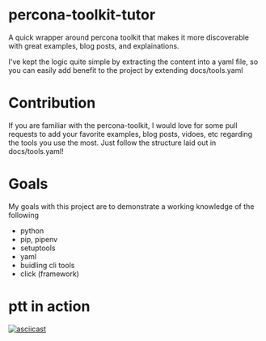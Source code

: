 # percona-toolkit-tutor
A quick wrapper around percona toolkit that makes it more discoverable with great examples, blog posts, and explainations.

I've kept the logic quite simple by extracting the content into a yaml file, so you can easily add benefit to the project by extending docs/tools.yaml

# Contribution
If you are familiar with the percona-toolkit, I would love for some pull requests to add your favorite examples, blog posts, vidoes, etc regarding the tools you use the most. Just follow the structure laid out in docs/tools.yaml!

# Goals
My goals with this project are to demonstrate a working knowledge of the following
* python
* pip, pipenv
* setuptools
* yaml
* buidling cli tools
* click (framework)

# ptt in action
[![asciicast](https://asciinema.org/a/vBt2rgF0ocg7jQjP7D7As2blU.svg)](https://asciinema.org/a/vBt2rgF0ocg7jQjP7D7As2blU)

